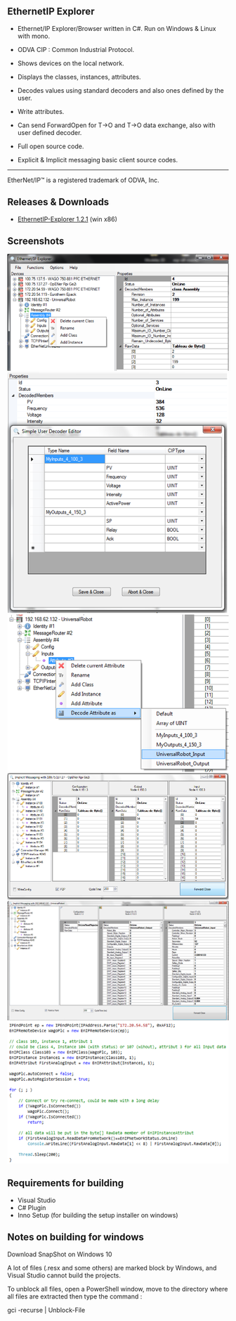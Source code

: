## EthernetIP Explorer

*  Ethernet/IP Explorer/Browser written in C#. Run on Windows & Linux with mono.
*  ODVA CIP : Common Industrial Protocol.
*  Shows devices on the local network.
*  Displays the classes, instances, attributes.
*  Decodes values using standard decoders and also ones defined by the user.
*  Write attributes.
*  Can send ForwardOpen for T->O and T->O data exchange, also with user defined decoder.
*  Full open source code.

*  Explicit & Implicit messaging basic client source codes.
---
EtherNet/IP™ is a registered trademark of ODVA, Inc.

## Releases & Downloads

*  [EthernetIP-Explorer 1.2.1](https://github.com/tswaehn/ethernetIP-explorer/releases/download/1.2.1/SetupEnIPExplorer_1.2.1.exe) (win x86)

## Screenshots

![image1](/Docs/image1.png)
![image2](/Docs/image2.png)
![image3](/Docs/image3.png)
![image4](/Docs/image4.png)
![image5](/Docs/image5.png)
![image6](/Docs/image6.png)

## Requirements for building

*  Visual Studio
*  C# Plugin
*  Inno Setup (for building the setup installer on windows)


## Notes on building for windows

Download SnapShot on Windows 10

A lot of files (.resx and some others) are marked block by Windows, and Visual Studio cannot build the projects.

To unblock all files, open a PowerShell window, move to the directory where all files are extracted then type the command :

gci -recurse  | Unblock-File 


